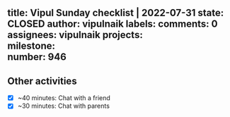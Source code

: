 title:	Vipul Sunday checklist | 2022-07-31
state:	CLOSED
author:	vipulnaik
labels:	
comments:	0
assignees:	vipulnaik
projects:	
milestone:	
number:	946
--
## Other activities

- [x] ~40 minutes: Chat with a friend
- [x] ~30 minutes: Chat with parents 

